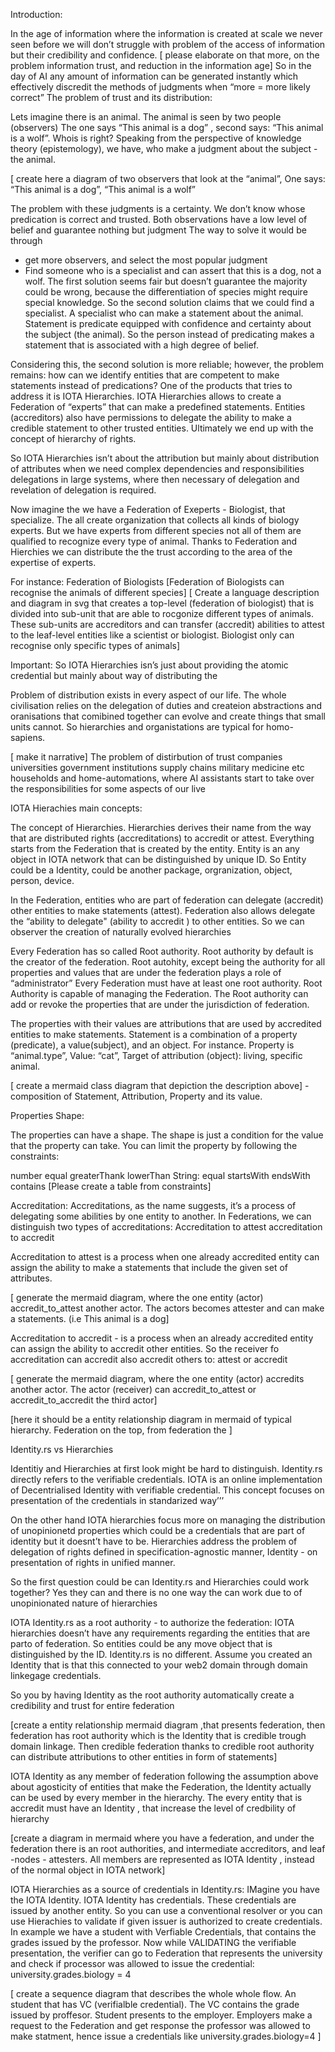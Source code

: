 Introduction:


In the age of information where the information is created at scale we never seen before we will don’t struggle with problem of the access of information but their credibility and confidence.  [ please elaborate on that more, on the problem information trust, and reduction in the information age]
So in the day of AI any amount of information can be generated instantly which effectively  discredit the methods of judgments when “more = more likely correct”
The problem of trust and its distribution:

Lets imagine there is an animal.  The animal is seen by two people (observers) The one says “This animal is a dog” , second says: “This animal is a wolf”.
Whois is right?  Speaking from the perspective of knowledge theory (epistemology), we have, who make a judgment about the subject - the animal.

[ create here a diagram of two observers that look at the “animal”, One says: “This animal is a dog”, “This animal is a wolf”

The problem with these judgments is a certainty. We don’t know whose predication is correct and trusted. Both observations have a low level of belief and guarantee nothing but judgment
 The way to solve it would be through
- get more observers, and select the most popular judgment
- Find someone who is a specialist and can assert that this is a dog, not a wolf.
The first solution seems fair but doesn’t guarantee the majority could be wrong, because the differentiation of species might require special knowledge.
So the second solution claims that we could find a specialist. A specialist who can make a statement about the animal. Statement is predicate equipped with confidence and certainty about the subject (the animal).
So the person instead of predicating makes a statement that is associated with a high degree of belief.

Considering this, the second solution is more reliable; however, the problem remains: how can we identify entities that are competent to make statements instead of predications? One of the products that tries to address it is IOTA Hierarchies.
IOTA Hierarchies allows to create a Federation of “experts” that can make a predefined statements. Entities (accreditors) also have permissions to delegate the ability to make a credible statement to other trusted entities. Ultimately we end up with the concept of hierarchy of rights.

So IOTA Hierarchies isn’t about the attribution but mainly about distribution of attributes when we need complex dependencies and responsibilities delegations in large systems, where then necessary of delegation and revelation of delegation is required.

Now imagine the we have a Federation of Exeperts - Biologist, that specialize. The all create organization that collects all kinds of biology experts. But we have experts from different species not all of them are qualified to recognize every type of animal. Thanks to Federation and Hierchies we can distribute the the trust according to the area of the expertise of experts.

For instance:
	Federation of Biologists
[Federation of Biologists can recognise the animals of different species]
[ Create a language description and diagram in svg that creates a top-level (federation of biologist) that is divided into sub-unit that are able to rocgonize different types of animals. These sub-units are accreditors and can transfer (accredit) abilities to attest to the leaf-level entities like a scientist or biologist. Biologist only can recognise only specific types of animals]


Important:
So IOTA Hierarchies isn’s just about providing the atomic credential but mainly about way of distributing the

Problem of distribution exists in every aspect of our life. The whole civilisation relies on the delegation of duties and createion abstractions and oranisations that  comibined together can evolve and create things that small units cannot. So hierarchies and organistations are typical for homo-sapiens.

[ make it narrative]
The problem of distirbution of trust
companies
universities
government institutions
supply chains
military
medicine  etc
households and home-automations,  where AI assistants start to take over  the responsibilities for some aspects of our live



IOTA Hierachies main concepts:

The concept of Hierarchies. Hierarchies derives their name from the way that are distributed rights (accreditations) to accredit or attest. Everything starts from the Federation that is created by the entity.  Entity is an any object in IOTA network that can be distinguished by unique ID. So  Entity could be a Identity, could  be another package, orgranization, object, person, device.

In the Federation, entities who are part of federation can delegate (accredit) other entities to make statements (attest).  Federation also allows delegate the “ability to delegate" (ability to accredit ) to other entities. So we can observer the creation of naturally evolved hierarchies




Every Federation has so called Root authority. Root authority by default is the creator of the federation. Root autohity, except being the authority for all properties and values that are under the federation plays a role of “administrator” Every Federation must have at least one root authority. Root Authority is capable of managing the Federation. The Root authority can add or revoke the properties that are under the jurisdiction of federation.

The properties with their values are attributions that are used by accredited entities to make statements. Statement
is a combination of a property (predicate), a value(subject), and an object. For instance. Property is “animal.type”, Value: “cat”,  Target of attribution (object): living, specific animal.

[ create a mermaid class diagram that depiction the description above] -  composition of Statement, Attribution, Property  and its value.

Properties Shape:

The properties can have a shape. The shape is just a condition for the value that the property can take.
You can limit the property by following the constraints:

number
equal
greaterThank
lowerThan
String:
equal
startsWith
endsWith
contains
[Please create a table from constraints]





Accreditation:
	Accreditations, as the name suggests, it’s a process of delegating some abilities by one entity to another. In Federations, we can distinguish two types of accreditations:
Accreditation to attest
accreditation to accredit


Accreditation to attest is a process when one already accredited entity can assign the ability to make a statements that include the given set of attributes.

[ generate the mermaid diagram, where the one entity (actor) accredit_to_attest another actor. The actors becomes attester and can make a statements. (i.e This animal is a dog]


Accreditation to accredit - is a process when an already accredited entity can assign the ability to accredit other entities. So the receiver fo accreditation can accredit also accredit others to: attest or accredit


[ generate the mermaid diagram, where the one entity (actor) accredits another actor. The actor (receiver)  can accredit_to_attest or accredit_to_accredit the third actor]



[here it should be a entity relationship diagram in mermaid of typical hierarchy. Federation on the top, from federation the  ]



Identity.rs vs Hierarchies

Identitiy and Hierarchies at first look might be hard to distinguish.  Identity.rs  directly refers to the verifiable credentials. IOTA is an online implementation of Decentrialised Identity with verifiable credential. This concept focuses on presentation of the credentials in standarized way’’’

On the other hand IOTA hierarchies focus more on managing the distribution of unopinionetd properties which could be a credentials that are part of identity but it doesnt’t have to be. Hierarchies address the problem of delegation of rights defined in specification-agnostic manner,  Identity - on presentation of rights in unified manner.


So the first question could be can Identity.rs and Hierarchies could work together? Yes they can and there is no one way the can work due to of unopinionated nature of hierarchies


IOTA Identity.rs  as a root authority - to authorize the federation:
IOTA hierarchies doesn’t have any requirements regarding the entities that are parto of federation. So entities could be any move object that is distinguished by the ID. Identity.rs is no different. Assume you created an Identity that is that  this connected to your web2 domain through domain linkegage credentials.

So you by having Identity as the root authority automatically create a credibility and trust for entire federation

[create a entity relationship mermaid diagram ,that presents federation, then federation has root authority which is the Identity that is credible trough domain linkage. Then credible federation thanks to credible root authority can distribute attributions to other entities in form of statements]

IOTA Identity as any member of federation
following the assumption above about agosticity of entities that make the Federation, the Identity actually can be used by every member in the hierarchy. The every entity that is accredit must have an Identity , that increase the level  of credbility of hierarchy

[create a diagram in mermaid where you have a federation, and under the federation there is an root authorities, and intermediate accreditors, and leaf -nodes - attesters. All members are represented as IOTA Identity , instead of the normal object in IOTA network]


IOTA Hierarchies as a source of credentials in Identity.rs:
IMagine you have the IOTA Identity. IOTA Identity has credentials. These credentials are issued by another entity. So you can use a conventional resolver or you can use Hierachies to validate if given issuer is authorized to create credentials. In example we have a student with Verfiable Credentials, that contains the grades issued by the professor. Now while VALIDATING the verifiable presentation, the verifier can go to Federation that represents the university and check if processor was allowed to  issue the credential: university.grades.biology = 4

[ create a sequence diagram that describes the whole whole flow.  An student that has VC (verifialble credential). The VC contains the grade issued by proffesor.  Student presents to the employer. Employers make a request to the Federation and get response the professor was allowed to make statment, hence issue a credentials like university.grades.biology=4 ]




